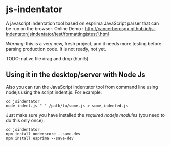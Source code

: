 js-indentator
=============

A javascript indentation tool based on esprima JavaScript parser that can be run on the browser. 
Online Demo : http://cancerberosgx.github.io/js-indentator/jsindentator/test/formattingjstest1.html

*Warning*: this is a very new, fresh project, and it needs more testing before parsing production code. It is not ready, not yet.
 
TODO: native file drag and drop (html5)

## Using it in the desktop/server with Node Js
Also you can run the JavaScript indentator tool from command line using nodejs using 
the script indent.js. For example:

```
cd jsindentator
node indent.js " " /path/to/some.js > some_indented.js 
```

Just make sure you have installed the *required nodejs modules* (you need to do this only once):

```
cd jsindentator
npm install underscore --save-dev
npm install esprima --save-dev
```
